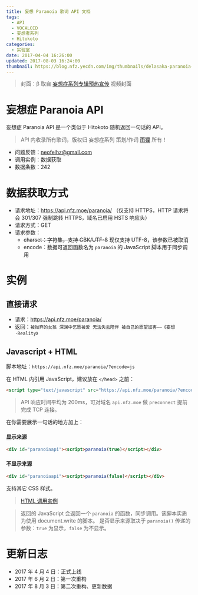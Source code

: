 ```yaml
---
title: 妄想 Paranoia 歌词 API 文档
tags:
  - API
  - VOCALOID
  - 妄想者系列
  - Hitokoto
categories:
  - 实验室
date: 2017-04-04 16:26:00
updated: 2017-08-03 16:24:00
thumbnail: https://blog.nfz.yecdn.com/img/thumbnails/delasaka-paranoia-api.png!blogth
---
```


> 封面：β 
> 取自 [妄想症系列专辑预热宣传](http://www.bilibili.com/video/av8264026/) 视频封面

<!-- more -->

# 妄想症 Paranoia API

妄想症 Paranoia API 是一个类似于 Hitokoto 随机返回一句话的 API。

> API 内收录所有歌词，版权归 妄想症系列 策划/作词 [雨狸](http://weibo.com/sakacastle) 所有！

- 问题反馈：neofelhz@gmail.com
- 调用实例：数据获取
- 数据条数：242

# 数据获取方式

- 请求地址：https://api.nfz.moe/paranoia/ （仅支持 HTTPS，HTTP 请求将会 301/307 强制跳转 HTTPS，域名已启用 HSTS 响应头）
- 请求方式：GET
- 请求参数：
  - ~~charset：字符集，支持 GBK/UTF-8~~ 现仅支持 UTF-8，该参数已被取消
  - encode：数据可返回函数名为 `paranoia` 的 JavaScript 脚本用于同步调用

# 实例

## 直接请求

- 请求：https://api.nfz.moe/paranoia/
- 返回：`被抛弃的女孩 深渊中乞愿被爱 无法失去陪伴 被自己的愿望加害——《妄想·Reality》`

## Javascript + HTML

脚本地址：`https://api.nfz.moe/paranoia/?encode=js`

在 HTML 内引用 JavaScript，建议放在 `</head>` 之前：

```html
<script type="text/javascript" src="https://api.nfz.moe/paranoia/?encode=js"></script>
```

> API 响应时间平均为 200ms，可对域名 `api.nfz.moe` 做 `preconnect` 提前完成 TCP 连接。

在你需要展示一句话的地方加上：

#### 显示来源

```html
<div id="paranoiaapi"><script>paranoia(true)</script></div>
```

#### 不显示来源

```html
<div id="paranoiaapi"><script>paranoia(false)</script></div>
```

支持其它 CSS 样式。

> [HTML 调用实例](https://api.nfz.moe/paranoia/example.html)

> 返回的 JavaScript 会返回一个 `paranoia` 的函数，同步调用。该脚本实质为使用 document.write 的脚本。
> 是否显示来源取决于 `paranoia()` 传递的参数：`true` 为显示，`false` 为不显示。

# 更新日志

- 2017 年 4 月 4 日：正式上线
- 2017 年 6 月 2 日：第一次重构
- 2017 年 8 月 3 日：第二次重构、更新数据
